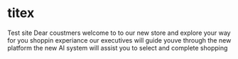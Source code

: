 # titex
Test site
Dear coustmers
welcome to to our new store and explore your way for you shoppin experiance
our executives will guide youve through the new platform
the new AI system will assist you to select and complete shopping

